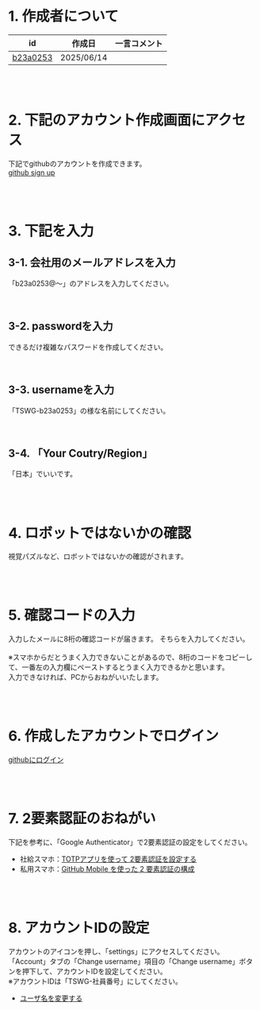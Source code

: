 # 1. 作成者について
| id | 作成日 | 一言コメント |
| ---- | ---- | ---- |
| [b23a0253](https://github.com/TSWG-b23a0253) | 2025/06/14 |  |

</br></br>

# 2. 下記のアカウント作成画面にアクセス
下記でgithubのアカウントを作成できます。</br>
[github sign up](https://github.com/signup)

</br></br>

# 3. 下記を入力

## 3-1. 会社用のメールアドレスを入力
「b23a0253@〜」のアドレスを入力してください。

</br>

## 3-2. passwordを入力
できるだけ複雑なパスワードを作成してください。

</br>

## 3-3. usernameを入力
「TSWG-b23a0253」の様な名前にしてください。

</br>

## 3-4. 「Your Coutry/Region」
「日本」でいいです。

</br></br>

# 4. ロボットではないかの確認

視覚パズルなど、ロボットではないかの確認がされます。

</br></br>

# 5. 確認コードの入力
入力したメールに8桁の確認コードが届きます。
そちらを入力してください。
</br></br>
※スマホからだとうまく入力できないことがあるので、8桁のコードをコピーして、一番左の入力欄にペーストするとうまく入力できるかと思います。
</br>
入力できなければ、PCからおねがいいたします。

</br></br>

# 6. 作成したアカウントでログイン
[githubにログイン](https://github.com/login)

</br></br>

# 7. 2要素認証のおねがい
下記を参考に、「Google Authenticator」で2要素認証の設定をしてください。
- 社給スマホ：[TOTPアプリを使って 2要素認証を設定する](https://docs.github.com/ja/authentication/securing-your-account-with-two-factor-authentication-2fa/configuring-two-factor-authentication#configuring-two-factor-authentication-using-a-totp-app)
- 私用スマホ：[GitHub Mobile を使った 2 要素認証の構成](https://docs.github.com/ja/authentication/securing-your-account-with-two-factor-authentication-2fa/configuring-two-factor-authentication#github-mobile-%E3%82%92%E4%BD%BF%E3%81%A3%E3%81%9F-2-%E8%A6%81%E7%B4%A0%E8%AA%8D%E8%A8%BC%E3%81%AE%E6%A7%8B%E6%88%90)

</br></br>

# 8. アカウントIDの設定
アカウントのアイコンを押し、「settings」にアクセスしてください。</br>
「Account」タブの「Change username」項目の「Change username」ボタンを押下して、アカウントIDを設定してください。</br>
※アカウントIDは「TSWG-社員番号」にしてください。
- [ユーザ名を変更する](https://docs.github.com/ja/account-and-profile/setting-up-and-managing-your-personal-account-on-github/managing-user-account-settings/changing-your-github-username#changing-your-username)
